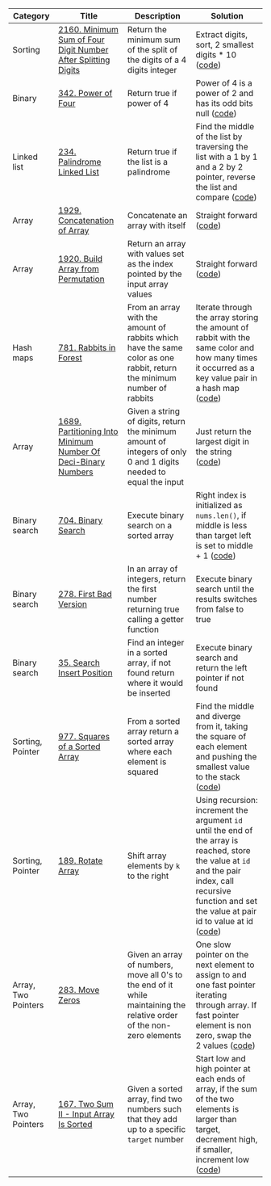 | Category            | Title                                                                                                                                                   | Description                                                                                                            | Solution                                                                                                                                                                                                                             |
| ------------------- | ------------------------------------------------------------------------------------------------------------------------------------------------------- | ---------------------------------------------------------------------------------------------------------------------- | ------------------------------------------------------------------------------------------------------------------------------------------------------------------------------------------------------------------------------------ |
| Sorting             | [2160. Minimum Sum of Four Digit Number After Splitting Digits](https://leetcode.com/problems/minimum-sum-of-four-digit-number-after-splitting-digits/) | Return the minimum sum of the split of the digits of a 4 digits integer                                                | Extract digits, sort, 2 smallest digits \* 10 ([code](src/leetcode/pb_2160.rs))                                                                                                                                                      |
| Binary              | [342. Power of Four](https://leetcode.com/problems/power-of-four/)                                                                                      | Return true if power of 4                                                                                              | Power of 4 is a power of 2 and has its odd bits null ([code](src/leetcode/pb_342.rs))                                                                                                                                                |
| Linked list         | [234. Palindrome Linked List](https://leetcode.com/problems/palindrome-linked-list/)                                                                    | Return true if the list is a palindrome                                                                                | Find the middle of the list by traversing the list with a 1 by 1 and a 2 by 2 pointer, reverse the list and compare ([code](src/leetcode/pb_234.rs))                                                                                 |
| Array               | [1929. Concatenation of Array](https://leetcode.com/problems/concatenation-of-array/)                                                                   | Concatenate an array with itself                                                                                       | Straight forward ([code](src/leetcode/pb_1929.rs))                                                                                                                                                                                   |
| Array               | [1920. Build Array from Permutation](https://leetcode.com/problems/build-array-from-permutation/)                                                       | Return an array with values set as the index pointed by the input array values                                         | Straight forward ([code](src/leetcode/pb_1920.rs))                                                                                                                                                                                   |
| Hash maps           | [781. Rabbits in Forest](https://leetcode.com/problems/rabbits-in-forest/)                                                                              | From an array with the amount of rabbits which have the same color as one rabbit, return the minimum number of rabbits | Iterate through the array storing the amount of rabbit with the same color and how many times it occurred as a key value pair in a hash map ([code](src/leetcode/pb_781.rs))                                                         |
| Array               | [1689. Partitioning Into Minimum Number Of Deci-Binary Numbers](https://leetcode.com/problems/partitioning-into-minimum-number-of-deci-binary-numbers/) | Given a string of digits, return the minimum amount of integers of only 0 and 1 digits needed to equal the input       | Just return the largest digit in the string ([code](src/leetcode/pb_1689.rs))                                                                                                                                                        |
| Binary search       | [704. Binary Search](https://leetcode.com/problems/binary-search/)                                                                                      | Execute binary search on a sorted array                                                                                | Right index is initialized as `nums.len()`, if middle is less than target left is set to middle + 1 ([code](src/leetcode/pb_704.rs))                                                                                                 |
| Binary search       | [278. First Bad Version](https://leetcode.com/problems/first-bad-version/)                                                                              | In an array of integers, return the first number returning true calling a getter function                              | Execute binary search until the results switches from false to true                                                                                                                                                                  |
| Binary search       | [35. Search Insert Position](https://leetcode.com/problems/search-insert-position/)                                                                     | Find an integer in a sorted array, if not found return where it would be inserted                                      | Execute binary search and return the left pointer if not found                                                                                                                                                                       |
| Sorting, Pointer    | [977. Squares of a Sorted Array](https://leetcode.com/problems/squares-of-a-sorted-array/)                                                              | From a sorted array return a sorted array where each element is squared                                                | Find the middle and diverge from it, taking the square of each element and pushing the smallest value to the stack ([code](src/leetcode/pb_977.rs))                                                                                  |
| Sorting, Pointer    | [189. Rotate Array](https://leetcode.com/problems/rotate-array/)                                                                                        | Shift array elements by `k` to the right                                                                               | Using recursion: increment the argument `id` until the end of the array is reached, store the value at `id` and the pair index, call recursive function and set the value at pair id to value at id ([code](src/leetcode/pb_189.rs)) |
| Array, Two Pointers | [283. Move Zeros](https://leetcode.com/problems/move-zeroes/)                                                                                           | Given an array of numbers, move all 0's to the end of it while maintaining the relative order of the non-zero elements | One slow pointer on the next element to assign to and one fast pointer iterating through array. If fast pointer element is non zero, swap the 2 values ([code](src/leetcode/pb_283.rs))                                              |
| Array, Two Pointers | [167. Two Sum II - Input Array Is Sorted](https://leetcode.com/problems/two-sum-ii-input-array-is-sorted/)                                              | Given a sorted array, find two numbers such that they add up to a specific `target` number                             | Start low and high pointer at each ends of array, if the sum of the two elements is larger than target, decrement high, if smaller, increment low ([code](src/leetcode/pb_167.rs))                                                   |
